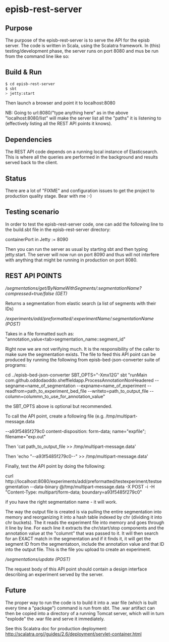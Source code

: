 # episb-rest-server #

## Purpose ##

The purpose of the episb-rest-server is to serve the API for the episb server. The code is written in Scala, using the Scalatra framework. In (this) testing/development phase, the server runs on port 8080 and mus be run from the command line like so:

## Build & Run ##

```sh
$ cd episb-rest-server
$ sbt
> jetty:start
```

Then launch a browser and point it to localhost:8080

NB: Going to url:8080/"type anything here" as in the above "localhost:8080/list" will make the server list all the "paths" it is listening to (effectively listing all the REST API points it knows).

## Dependencies ##

The REST API code depends on a running local instance of Elasticsearch. This is where all the queries are performed in the background and results served back to the client.

## Status ##

There are a lot of "FIXME" and configuration issues to get the project to production quality stage. Bear with me :-)

## Testing scenario ##

In order to test the episb-rest-server code, one can add the following line to the build.sbt file in the episb-rest-server directory:

containerPort in Jetty := 8090

Then you can run the server as usual by starting sbt and then typing jetty:start. The server will now run on port 8090 and thus will not interfere with anything that might be running in production on port 8080.

## REST API POINTS ##

*/segmentations/get/ByNameWithSegments/:segmentationName?compressed=true/false (GET)*

Returns a segmentation from elastic search (a list of segments with their IDs)

*/experiments/add/preformatted/:experimentName/:segmentationName (POST)*

Takes in a file formatted such as: "annotation_value\<tab\>segmentation_name::segment_id"

Right now we are not verifying much. It is the responsibility of the caller to make sure the segmentation exists.
The file to feed this API point can be produced by running the following from episb-bed-json-converter suite of programs:

cd ../episb-bed-json-converter
SBT_OPTS="-Xmx12G" sbt "runMain com.github.oddodaoddo.sheffieldapp.ProcessAnnotationNonHeadered --segname=name_of_segmentation --expname=name_of_experiment --readfrom=path_to_experiment_bed_file --writeto=path_to_output_file --column=colummn_to_use_for_annotation_value"

the SBT_OPTS above is optional but recommended.

To call the API point, create a following file (e.g. /tmp/multipart-message.data

--a93f5485f279c0
content-disposition: form-data; name="expfile"; filename="exp.out"

Then 'cat path_to_output_file >> /tmp/multipart-message.data'

Then 'echo "--a93f5485f279c0--" >> /tmp/multipart-message.data'

Finally, test the API point by doing the following:

curl http://localhost:8080/experiments/add/preformatted/testexperiment/testsegmentation --data-binary @/tmp/multipart-message.data -X POST -i -H "Content-Type: multipart/form-data; boundary=a93f5485f279c0"

if you have the right segmentation name - it will work.

The way the output file is created is via pulling the entire segmentation into memory and reorganizing it into a hash table indexed by chr (dividing it into chr buckets). The it reads the experiment file into memory and goes through it line by line. For each line it extracts the chr/start/stop components and the annotation value at the "columnt" that was passed to it. It will then search for an EXACT match in the segmentation and if it finds it, it will get the segment ID from the segmentatoon, include the annotation value and that ID into the output file. This is the file you upload to create an experiment.

*/segmentations/update (POST)*

The request body of this API point should contain a design interface describing an experiment served by the server.

## Future ##

The proper way to run the code is to build it into a .war file (which is built every time a "package") command is run from sbt. The .war artifact can then be copied into a directory of a running Tomcat server, which will in turn "explode" the .war file and serve it immediately.

See this Scalatra doc for production deployment: http://scalatra.org//guides/2.6/deployment/servlet-container.html
